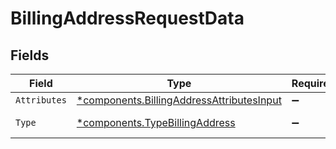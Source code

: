 # BillingAddressRequestData


## Fields

| Field                                                                                             | Type                                                                                              | Required                                                                                          | Description                                                                                       |
| ------------------------------------------------------------------------------------------------- | ------------------------------------------------------------------------------------------------- | ------------------------------------------------------------------------------------------------- | ------------------------------------------------------------------------------------------------- |
| `Attributes`                                                                                      | [*components.BillingAddressAttributesInput](../../models/shared/billingaddressattributesinput.md) | :heavy_minus_sign:                                                                                | N/A                                                                                               |
| `Type`                                                                                            | [*components.TypeBillingAddress](../../models/shared/typebillingaddress.md)                       | :heavy_minus_sign:                                                                                | Resource type                                                                                     |